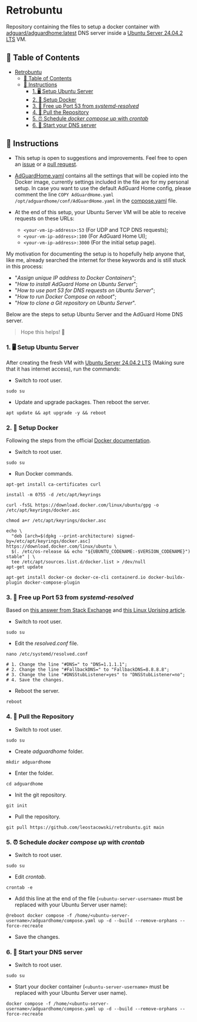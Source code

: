 # Retrobuntu

Repository containing the files to setup a docker container with [adguard/adguardhome:latest](https://hub.docker.com/r/adguard/adguardhome/tags?page=1&name=latest) DNS server inside a [Ubuntu Server 24.04.2 LTS](https://ubuntu.com/download/server) VM.

## 📄 Table of Contents

- [Retrobuntu](#retrobuntu)
  - [📄 Table of Contents](#-table-of-contents)
  - [🔨 Instructions](#-instructions)
    - [1. 🖥️ Setup Ubuntu Server](#1-️-setup-ubuntu-server)
    - [2. 🐋 Setup Docker](#2--setup-docker)
    - [3. 🚪 Free up Port 53 from _systemd-resolved_](#3--free-up-port-53-from-systemd-resolved)
    - [4. 📁 Pull the Repository](#4--pull-the-repository)
    - [5. ⏰ Schedule _docker compose up_ with _crontab_](#5--schedule-docker-compose-up-with-crontab)
    - [6. 🚀 Start your DNS server](#6--start-your-dns-server)

## 🔨 Instructions

- This setup is open to suggestions and improvements. Feel free to open an [issue](https://github.com/leostacowski/retrobuntu/issues) or a [pull request](https://github.com/leostacowski/retrobuntu/pulls).
- [AdGuardHome.yaml](https://github.com/leostacowski/retrobuntu/blob/main/AdGuardHome.yaml) contains all the settings that will be copied into the Docker image, currently settings included in the file are for my personal setup. In case you want to use the default AdGuard Home config, please comment the line `COPY AdGuardHome.yaml /opt/adguardhome/conf/AdGuardHome.yaml` in the [compose.yaml](https://github.com/leostacowski/retrobuntu/blob/main/compose.yaml) file.

- At the end of this setup, your Ubuntu Server VM will be able to receive requests on these URLs:
  - `<your-vm-ip-address>:53` (For UDP and TCP DNS requests);
  - `<your-vm-ip-address>:100` (For AdGuard Home UI);
  - `<your-vm-ip-address>:3000` (For the initial setup page).

My motivation for documenting the setup is to hopefully help anyone that, like me, already searched the internet for these keywords and is still stuck in this process:

- "_Assign unique IP address to Docker Containers_";
- "_How to install AdGuard Home on Ubuntu Server_";
- "_How to use port 53 for DNS requests on Ubuntu Server_";
- "_How to run Docker Compose on reboot_";
- "_How to clone a Git repository on Ubuntu Server_".

Below are the steps to setup Ubuntu Server and the AdGuard Home DNS server.

> Hope this helps! 🙏

### 1. 🖥️ Setup Ubuntu Server

After creating the fresh VM with [Ubuntu Server 24.04.2 LTS](https://ubuntu.com/download/server) (Making sure that it has internet access), run the commands:

- Switch to root user.

```
sudo su
```

- Update and upgrade packages. Then reboot the server.

```
apt update && apt upgrade -y && reboot
```

### 2. 🐋 Setup Docker

Following the steps from the official [Docker documentation](https://docs.docker.com/engine/install/ubuntu/).

- Switch to root user.

```
sudo su
```

- Run Docker commands.

```
apt-get install ca-certificates curl

install -m 0755 -d /etc/apt/keyrings

curl -fsSL https://download.docker.com/linux/ubuntu/gpg -o /etc/apt/keyrings/docker.asc

chmod a+r /etc/apt/keyrings/docker.asc

echo \
  "deb [arch=$(dpkg --print-architecture) signed-by=/etc/apt/keyrings/docker.asc] https://download.docker.com/linux/ubuntu \
  $(. /etc/os-release && echo "${UBUNTU_CODENAME:-$VERSION_CODENAME}") stable" | \
  tee /etc/apt/sources.list.d/docker.list > /dev/null
apt-get update

apt-get install docker-ce docker-ce-cli containerd.io docker-buildx-plugin docker-compose-plugin
```

### 3. 🚪 Free up Port 53 from _systemd-resolved_

Based on [this answer from Stack Exchange](https://unix.stackexchange.com/a/676977) and [this Linux Uprising article](https://www.linuxuprising.com/2020/07/ubuntu-how-to-free-up-port-53-used-by.html).

- Switch to root user.

```
sudo su
```

- Edit the _resolved.conf_ file.

```
nano /etc/systemd/resolved.conf

# 1. Change the line "#DNS=" to "DNS=1.1.1.1";
# 2. Change the line "#FallbackDNS=" to "FallbackDNS=8.8.8.8";
# 3. Change the line "#DNSStubListener=yes" to "DNSStubListener=no";
# 4. Save the changes.
```

- Reboot the server.

```
reboot
```

### 4. 📁 Pull the Repository

- Switch to root user.

```
sudo su
```

- Create _adguardhome_ folder.

```
mkdir adguardhome
```

- Enter the folder.

```
cd adguardhome
```

- Init the git repository.

```
git init
```

- Pull the repository.

```
git pull https://github.com/leostacowski/retrobuntu.git main
```

### 5. ⏰ Schedule _docker compose up_ with _crontab_

- Switch to root user.

```
sudo su
```

- Edit _crontab_.

```
crontab -e
```

- Add this line at the end of the file (`<ubuntu-server-username>` must be replaced with your Ubuntu Server user name):

```
@reboot docker compose -f /home/<ubuntu-server-username>/adguardhome/compose.yaml up -d --build --remove-orphans --force-recreate
```

- Save the changes.

### 6. 🚀 Start your DNS server

- Switch to root user.

```
sudo su
```

- Start your docker container (`<ubuntu-server-username>` must be replaced with your Ubuntu Server user name).

```
docker compose -f /home/<ubuntu-server-username>/adguardhome/compose.yaml up -d --build --remove-orphans --force-recreate
```
